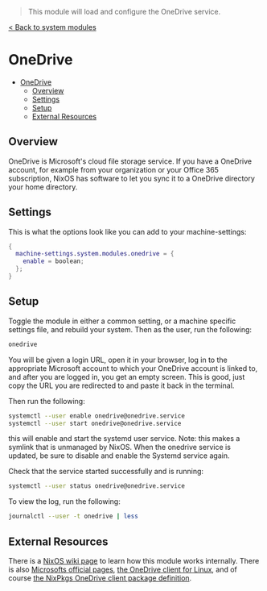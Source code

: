 > This module will load and configure the OneDrive service.

[< Back to system modules](../README.md)

# OneDrive

- [OneDrive](#onedrive)
  - [Overview](#overview)
  - [Settings](#settings)
  - [Setup](#setup)
  - [External Resources](#external-resources)

## Overview

OneDrive is Microsoft's cloud file storage service. If you have a OneDrive account, for example from your organization or your Office 365 subscription, NixOS has software to let you sync it to a OneDrive directory your home directory.

## Settings

This is what the options look like you can add to your machine-settings:

```Nix
{
  machine-settings.system.modules.onedrive = {
    enable = boolean;
  };
}
```

## Setup

Toggle the module in  either a common setting, or a machine specific settings file, and rebuild your system. Then as the user, run the following:

```BASH
onedrive
```

You will be given a login URL, open it in your browser, log in to the appropriate Microsoft account to which your OneDrive account is linked to, and after you are logged in, you get an empty screen. This is good, just copy the URL you are redirected to and paste it back in the terminal.

Then run the following:

```BASH
systemctl --user enable onedrive@onedrive.service
systemctl --user start onedrive@onedrive.service
```

this will enable and start the systemd user service. Note: this makes a symlink that is unmanaged by NixOS. When the onedrive service is updated, be sure to disable and enable the Systemd service again.

Check that the service started successfully and is running:


```BASH
systemctl --user status onedrive@onedrive.service
```

To view the log, run the following:

```BASH
journalctl --user -t onedrive | less
```

## External Resources
There is a [NixOS wiki page](https://nixos.wiki/wiki/OneDrive) to learn how this module works internally.
There is also [Microsofts official pages](https://onedrive.live.com/), [the OneDrive client for Linux](https://github.com/abraunegg/onedrive), and of course [the NixPkgs OneDrive client package definition](https://github.com/NixOS/nixpkgs/blob/master/pkgs/applications/networking/sync/onedrive/default.nix).
